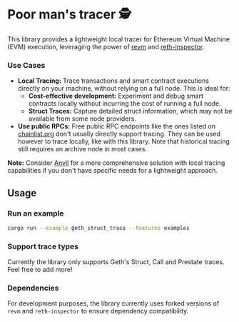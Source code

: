 # Poor man's tracer 🕵️

This library provides a lightweight local tracer for Ethereum Virtual Machine (EVM) execution, leveraging the power of [revm](https://github.com/bluealloy/revm) and [reth-inspector](https://github.com/paradigmxyz/evm-inspectors).


### Use Cases

* **Local Tracing:** Trace transactions and smart contract executions directly on your machine, without relying on a full node. This is ideal for:
    * **Cost-effective development:** Experiment and debug smart contracts locally without incurring the cost of running a full node.
    * **Struct Traces:** Capture detailed struct information, which may not be available from some node providers.
* **Use public RPCs:** Free public RPC endpoints like the ones listed on [chainlist.org](https://chainlist.org) don't usually directly support tracing. They can be used however to trace locally, like with this library. Note that historical tracing still requires an archive node in most cases.

**Note:** Consider [Anvil](https://book.getfoundry.sh/anvil/) for a more comprehensive solution with local tracing capabilities if you don't have specific needs for a lightweight approach.

## Usage

### Run an example 
```bash
cargo run --example geth_struct_trace --features examples
```

### Support trace types
Currently the library only supports Geth's Struct, Call and Prestate traces. Feel free to add more!

### Dependencies 
For development purposes, the library currently uses forked versions of `revm` and `reth-inspector` to ensure dependency compatibility. 
